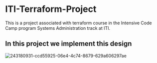 # ITI-Terraform-Project

This is a project associated with terraform course in the Intensive Code Camp program Systems Administration track at ITI.

## In this project we implement this design 

![243180931-ccd55925-06e4-4c74-8679-629a606297ae](https://github.com/Mohamedtayef/terraform_project/assets/56275587/95d0522a-e554-4a74-9b21-faba0be36890)
